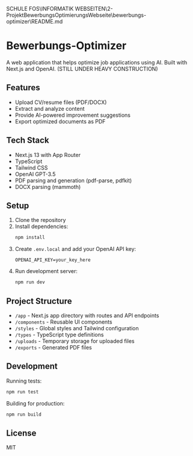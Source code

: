 SCHULE FOS\INFORMATIK WEBSEITEN\2-ProjektBewerbungsOptimierungsWebseite\bewerbungs-optimizer\README.md
# Bewerbungs-Optimizer

A web application that helps optimize job applications using AI. Built with Next.js and OpenAI.
(STILL UNDER HEAVY CONSTRUCTION)

## Features
- Upload CV/resume files (PDF/DOCX)
- Extract and analyze content
- Provide AI-powered improvement suggestions
- Export optimized documents as PDF

## Tech Stack
- Next.js 13 with App Router
- TypeScript
- Tailwind CSS
- OpenAI GPT-3.5
- PDF parsing and generation (pdf-parse, pdfkit)
- DOCX parsing (mammoth)

## Setup
1. Clone the repository
2. Install dependencies: 
   ```bash
   npm install
   ```
3. Create `.env.local` and add your OpenAI API key:
   ```env
   OPENAI_API_KEY=your_key_here
   ```
4. Run development server: 
   ```bash
   npm run dev
   ```

## Project Structure
- `/app` - Next.js app directory with routes and API endpoints
- `/components` - Reusable UI components
- `/styles` - Global styles and Tailwind configuration
- `/types` - TypeScript type definitions
- `/uploads` - Temporary storage for uploaded files
- `/exports` - Generated PDF files

## Development
Running tests:
```bash
npm run test
```

Building for production:
```bash
npm run build
```

## License
MIT

